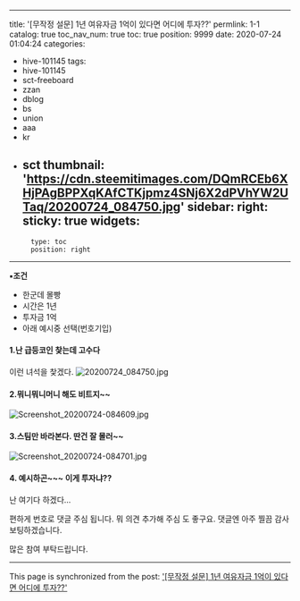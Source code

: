 
---
title: '[무작정 설문] 1년 여유자금 1억이 있다면 어디에 투자??'
permlink: 1-1
catalog: true
toc_nav_num: true
toc: true
position: 9999
date: 2020-07-24 01:04:24
categories:
- hive-101145
tags:
- hive-101145
- sct-freeboard
- zzan
- dblog
- bs
- union
- aaa
- kr
- sct
thumbnail: 'https://cdn.steemitimages.com/DQmRCEb6XHjPAgBPPXqKAfCTKjpmz4SNj6X2dPVhYW2UTaq/20200724_084750.jpg'
sidebar:
    right:
        sticky: true
widgets:
    -
        type: toc
        position: right
---


**▪조건**

- 한군데 몰빵
- 시간은 1년 
- 투자금 1억
- 아래 예시중 선택(번호기입)

#### 1.난 급등코인 찿는데 고수다
이런 녀석을 찿겠다.
![20200724_084750.jpg](https://cdn.steemitimages.com/DQmRCEb6XHjPAgBPPXqKAfCTKjpmz4SNj6X2dPVhYW2UTaq/20200724_084750.jpg)

#### 2.뭐니뭐니머니 해도 비트지~~
![Screenshot_20200724-084609.jpg](https://cdn.steemitimages.com/DQmf26AddbgZkZadgYTMkSAUAWy3Vp7DoNM9e1mRE9guPms/Screenshot_20200724-084609.jpg)

#### 3.스팀만 바라본다. 딴건 잘 몰러~~
![Screenshot_20200724-084701.jpg](https://cdn.steemitimages.com/DQmThzpciXe1yRgQmrCrFEuY4FNKt7YXNF4KP2RK6X33Zmo/Screenshot_20200724-084701.jpg)

#### 4. 예시하곤~~~ 이게 투자냐??
난 여기다 하겠다...


편하게 번호로 댓글 주심 됩니다.
뭐 의견 추가해 주심 도 좋구요.
댓글엔 아주 찔끔 감사보팅하겠습니다.

많은 참여 부탁드립니다.

- - -

This page is synchronized from the post: ['[무작정 설문] 1년 여유자금 1억이 있다면 어디에 투자??'](https://steemit.com/@successgr/1-1)
